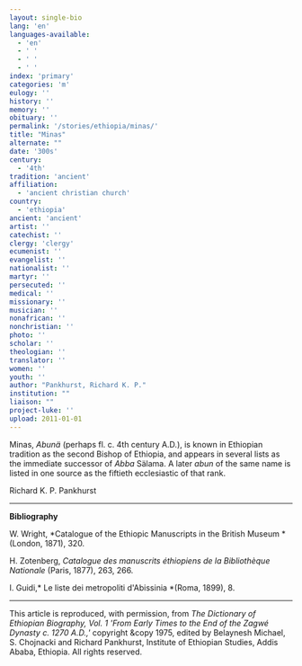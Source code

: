 ```yaml
---
layout: single-bio
lang: 'en'
languages-available:
  - 'en'
  - ' '
  - ' '
  - ' '
index: 'primary'
categories: 'm'
eulogy: ''
history: ''
memory: ''
obituary: ''
permalink: '/stories/ethiopia/minas/'
title: "Minas"
alternate: ""
date: '300s'
century:
  - '4th'
tradition: 'ancient'
affiliation:
  - 'ancient christian church'
country:
  - 'ethiopia'
ancient: 'ancient'
artist: ''
catechist: ''
clergy: 'clergy'
ecumenist: ''
evangelist: ''
nationalist: ''
martyr: ''
persecuted: ''
medical: ''
missionary: ''
musician: ''
nonafrican: ''
nonchristian: ''
photo: ''
scholar: ''
theologian: ''
translator: ''
women: ''
youth: ''
author: "Pankhurst, Richard K. P."
institution: ""
liaison: ""
project-luke: ''
upload: 2011-01-01
---
```




Minas, *Abunä* (perhaps fl. c. 4th century A.D.), is known in Ethiopian tradition as the second Bishop of Ethiopia, and appears in several lists as the immediate successor of *Abba* Sälama. A later *abun* of the same name is listed in one source as the fiftieth ecclesiastic of that rank.

Richard K. P. Pankhurst

---

**Bibliography**

W. Wright, *Catalogue of the Ethiopic Manuscripts in the British Museum *(London, 1871), 320.

H. Zotenberg, *Catalogue des manuscrits éthiopiens de la Bibliothèque Nationale* (Paris, 1877), 263, 266.

I. Guidi,* Le liste dei metropoliti d'Abissinia *(Roma, 1899), 8.

---

This article is reproduced, with permission, from *The Dictionary of Ethiopian Biography, Vol. 1 'From Early Times to the End of the Zagwé Dynasty c. 1270 A.D.,'* copyright &copy 1975, edited by Belaynesh Michael, S. Chojnacki and Richard Pankhurst, Institute of Ethiopian Studies, Addis Ababa, Ethiopia.  All rights reserved.
